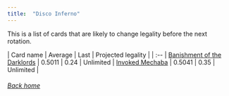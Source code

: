 ```yaml
---
title:  "Disco Inferno"
---
```


This is a list of cards that are likely to change legality before the next rotation.

| Card name | Average | Last | Projected legality |
| :-- |
[Banishment of the Darklords](https://db.ygoprodeck.com/card/?search=Banishment%20of%20the%20Darklords) | 0.5011 | 0.24 | Unlimited |
[Invoked Mechaba](https://db.ygoprodeck.com/card/?search=Invoked%20Mechaba) | 0.5041 | 0.35 | Unlimited |

###### [Back home](index)
